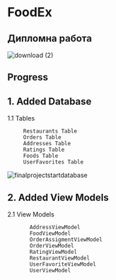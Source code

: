 # FoodEx
## Дипломна работа 
![download (2)](https://github.com/Hristo-Marinov/Transformers-Shop/assets/129615640/2d782c4b-2a29-4899-a898-1e522ebd8ccb)
## Progress
## 1. Added Database

1.1 Tables

         Restaurants Table
         Orders Table
         Addresses Table
         Ratings Table
         Foods Table
         UserFavorites Table
   ![finalprojectstartdatabase](https://github.com/user-attachments/assets/9dbe04db-ef92-4b36-a91e-729bb25cc822)
## 2. Added View Models

2.1 View Models

           AddressViewModel
           FoodViewModel
           OrderAssigmentViewModel
           OrderViewModel
           RatingViewModel
           RestaurantViewModel
           UserFavoriteViewModel
           UserViewModel
